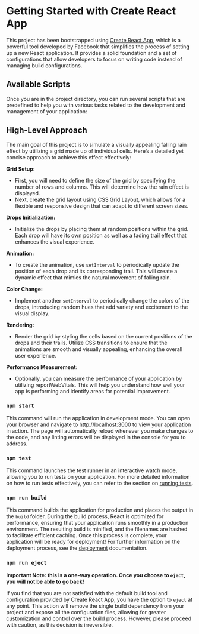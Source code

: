 # Getting Started with Create React App

This project has been bootstrapped using [Create React App](https://github.com/facebook/create-react-app), which is a powerful tool developed by Facebook that simplifies the process of setting up a new React application. It provides a solid foundation and a set of configurations that allow developers to focus on writing code instead of managing build configurations.

## Available Scripts

Once you are in the project directory, you can run several scripts that are predefined to help you with various tasks related to the development and management of your application:

## High-Level Approach
The main goal of this project is to simulate a visually appealing falling rain effect by utilizing a grid made up of individual cells. Here’s a detailed yet concise approach to achieve this effect effectively:

**Grid Setup:**
- First, you will need to define the size of the grid by specifying the number of rows and columns. This will determine how the rain effect is displayed.
- Next, create the grid layout using CSS Grid Layout, which allows for a flexible and responsive design that can adapt to different screen sizes.

**Drops Initialization:**
- Initialize the drops by placing them at random positions within the grid. Each drop will have its own position as well as a fading trail effect that enhances the visual experience.

**Animation:**
- To create the animation, use `setInterval` to periodically update the position of each drop and its corresponding trail. This will create a dynamic effect that mimics the natural movement of falling rain.

**Color Change:**
- Implement another `setInterval` to periodically change the colors of the drops, introducing random hues that add variety and excitement to the visual display.

**Rendering:**
- Render the grid by styling the cells based on the current positions of the drops and their trails. Utilize CSS transitions to ensure that the animations are smooth and visually appealing, enhancing the overall user experience.

**Performance Measurement:**
- Optionally, you can measure the performance of your application by utilizing reportWebVitals. This will help you understand how well your app is performing and identify areas for potential improvement.

### `npm start`
This command will run the application in development mode. You can open your browser and navigate to [http://localhost:3000](http://localhost:3000) to view your application in action. The page will automatically reload whenever you make changes to the code, and any linting errors will be displayed in the console for you to address.

### `npm test`
This command launches the test runner in an interactive watch mode, allowing you to run tests on your application. For more detailed information on how to run tests effectively, you can refer to the section on [running tests](https://facebook.github.io/create-react-app/docs/running-tests).

### `npm run build`
This command builds the application for production and places the output in the `build` folder. During the build process, React is optimized for performance, ensuring that your application runs smoothly in a production environment. The resulting build is minified, and the filenames are hashed to facilitate efficient caching. Once this process is complete, your application will be ready for deployment! For further information on the deployment process, see the [deployment](https://facebook.github.io/create-react-app/docs/deployment) documentation.

### `npm run eject`
**Important Note: this is a one-way operation. Once you choose to `eject`, you will not be able to go back!**

If you find that you are not satisfied with the default build tool and configuration provided by Create React App, you have the option to `eject` at any point. This action will remove the single build dependency from your project and expose all the configuration files, allowing for greater customization and control over the build process. However, please proceed with caution, as this decision is irreversible.
